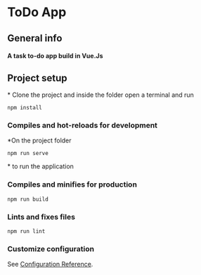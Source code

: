 # ToDo App

## General info

#### A task to-do app build in Vue.Js

## Project setup

\* Clone the project and inside the folder open a terminal and run

```
npm install
```

### Compiles and hot-reloads for development

\*On the project folder

```
npm run serve
```

\* to run the application

### Compiles and minifies for production

```
npm run build
```

### Lints and fixes files

```
npm run lint
```

### Customize configuration

See [Configuration Reference](https://cli.vuejs.org/config/).
